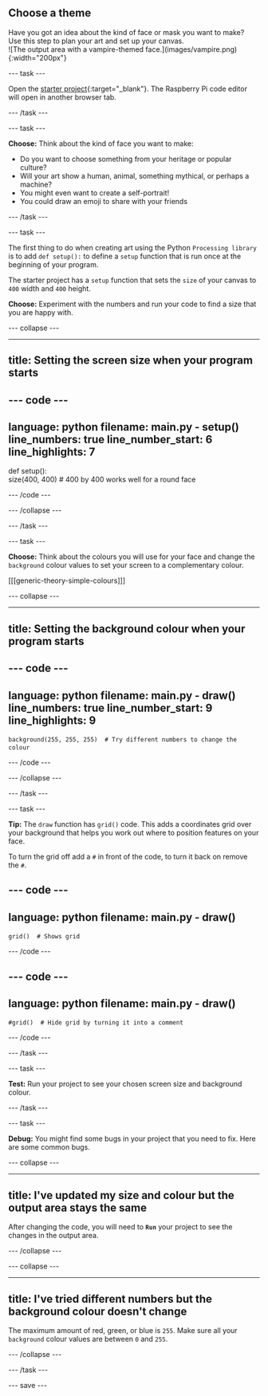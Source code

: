 ## Choose a theme

<div style="display: flex; flex-wrap: wrap">
<div style="flex-basis: 200px; flex-grow: 1; margin-right: 15px;">
Have you got an idea about the kind of face or mask you want to make? Use this step to plan your art and set up your canvas.
</div>
<div>
![The output area with a vampire-themed face.](images/vampire.png){:width="200px"}
</div>
</div>

--- task ---

Open the [starter project](https://editor.raspberrypi.org/en/projects/make-face-starter){:target="_blank"}. The Raspberry Pi code editor will open in another browser tab.

--- /task ---

--- task ---

**Choose:** Think about the kind of face you want to make: 
+ Do you want to choose something from your heritage or popular culture? 
+ Will your art show a human, animal, something mythical, or perhaps a machine? 
+ You might even want to create a self-portrait!
+ You could draw an emoji to share with your friends  

--- /task ---

--- task ---

The first thing to do when creating art using the Python `Processing library` is to add `def setup():` to define a `setup` function that is run once at the beginning of your program.

The starter project has a `setup` function that sets the `size` of your canvas to `400` width and `400` height. 

**Choose:** Experiment with the numbers and run your code to find a size that you are happy with.  

--- collapse ---

---
title: Setting the screen size when your program starts
---

--- code ---
---
language: python
filename: main.py - setup()
line_numbers: true
line_number_start: 6
line_highlights: 7
---
def setup():   
    size(400, 400)  # 400 by 400 works well for a round face

--- /code ---

--- /collapse ---

--- /task ---

--- task ---

**Choose:** Think about the colours you will use for your face and change the `background` colour values to set your screen to a complementary colour.

[[[generic-theory-simple-colours]]]

--- collapse ---

---
title: Setting the background colour when your program starts
---

--- code ---
---
language: python
filename: main.py - draw()
line_numbers: true
line_number_start: 9
line_highlights: 9
---
    background(255, 255, 255)  # Try different numbers to change the colour 

--- /code ---

--- /collapse ---

--- /task ---

--- task ---

**Tip:** The `draw` function has `grid()` code. This adds a coordinates grid over your background that helps you work out where to position features on your face. 

To turn the grid off add a `#` in front of the code, to turn it back on remove the `#`. 

--- code ---
---
language: python
filename: main.py - draw()
---
    grid()  # Shows grid 

--- /code ---

--- code ---
---
language: python
filename: main.py - draw()
---
    #grid()  # Hide grid by turning it into a comment 

--- /code ---

--- /task ---

--- task ---

**Test:** Run your project to see your chosen screen size and background colour. 

--- /task ---

--- task ---

**Debug:** You might find some bugs in your project that you need to fix. Here are some common bugs.

--- collapse ---

---
title: I've updated my size and colour but the output area stays the same
---

After changing the code, you will need to **`Run`** your project to see the changes in the output area. 

--- /collapse ---

--- collapse ---

---
title: I've tried different numbers but the background colour doesn't change 
---

The maximum amount of red, green, or blue is `255`. Make sure all your `background` colour values are between `0` and `255`.  

--- /collapse ---

--- /task ---

--- save ---
